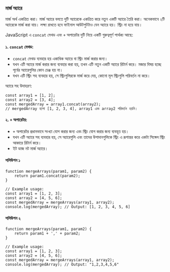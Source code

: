 ### মার্জ অ্যারে
মার্জ অর্থ একত্রিত করা। মার্জ অ্যারে বলতে দুটি অ্যারেকে একত্রিত করে নতুন একটি অ্যারে তৈরি করা। অনেকভাবে ২টি অ্যারেকে মার্জ করা যায়। লক্ষ্য রাখতে হবে ফাইনাল আউটপুটটাও যেন অ্যারে হয়। স্ট্রিং না হয়ে যায়।

JavaScript এ `concat` মেথড এবং `+` অপারেটর দুটি নিয়ে একটি গুরুত্বপূর্ণ পার্থক্য আছে:

#### ১. `concat` মেথড:
- `concat` মেথড ব্যবহার হয় একাধিক অ্যারে বা স্ট্রিং মার্জ করার জন্য।
- যখন এটি অ্যারে মার্জ করার জন্য ব্যবহার করা হয়, তখন এটি নতুন একটি অ্যারে রিটার্ন করে। মজার বিষয় হচ্ছে পূর্বের অ্যারেগুলির কোন চেঞ্জ হয় না।
- যখন এটি স্ট্রিং সহ ব্যবহার হয়, সে স্ট্রিংগুলিরকে মার্জ করে দেয়, কোনো মূল স্ট্রিংগুলি পরিবর্তন না করে।

অ্যারে সহ উদাহরণ:
```
const array1 = [1, 2];
const array2 = [3, 4];
const mergedArray = array1.concat(array2);
// mergedArray হলো [1, 2, 3, 4], array1 এবং array2 পরিবর্তন হয়নি।
```

#### ২. `+` অপারেটর:
- `+` অপারেটর প্রধানভাবে সংখ্যা যোগ করার জন্য এবং স্ট্রিং যোগ করার জন্য ব্যবহৃত হয়।
- যখন এটি অ্যারে সহ ব্যবহার হয়, সে অ্যারেগুলি এবং তাদের উপাদানগুলিকে স্ট্রিং এ রূপান্তর করে একটা সিঙ্গেল স্ট্রিং আকারে রিটার্ন করে। 
- ইট ডাজ নট মার্জ অ্যারে।

#### সলিউশন ১
```
function mergeArrays(param1, param2) {
    return param1.concat(param2);
}

// Example usage:
const array1 = [1, 2, 3];
const array2 = [4, 5, 6];
const mergedArray = mergeArrays(array1, array2);
console.log(mergedArray); // Output: [1, 2, 3, 4, 5, 6]

```
#### সলিউশন ২
```
function mergeArrays(param1, param2) {
    return param1 + ',' + param2;
}

// Example usage:
const array1 = [1, 2, 3];
const array2 = [4, 5, 6];
const mergedArray = mergeArrays(array1, array2);
console.log(mergedArray); // Output: "1,2,3,4,5,6"
```
